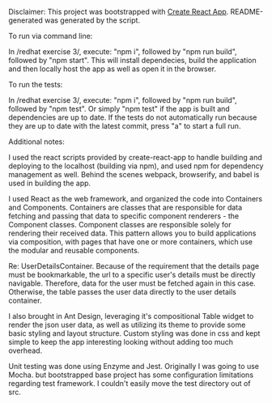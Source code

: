 Disclaimer: This project was bootstrapped with [Create React App](https://github.com/facebookincubator/create-react-app).
README-generated was generated by the script.

To run via command line:

In /redhat exercise 3/, execute: "npm i", followed by "npm run build", followed by "npm start". This will install dependecies, build the application and then locally host the app as well as open it in the browser.

To run the tests:

In /redhat exercise 3/, execute: "npm i", followed by "npm run build", followed by "npm test". Or simply "npm test" if the app is built and dependencies are up to date. If the tests do not automatically run because they are up to date with the latest commit, press "a" to start a full run.

Additional notes:

I used the react scripts provided by create-react-app to handle building and deploying to the localhost (building via npm), and used npm for dependency management as well. Behind the scenes webpack, browserify, and babel is used in building the app.

I used React as the web framework, and organized the code into Containers and Components. Containers are classes that are responsible for data fetching and passing that data to specific component renderers - the Component classes. Component classes are responsible solely for rendering their received data. This pattern allows you to build applications via composition, with pages that have one or more containers, which use the modular and reusable components.

Re: UserDetailsContainer. Because of the requirement that the details page must be bookmarkable, the url to a specific user's details must be directly navigable. Therefore, data for the user must be fetched again in this case. Otherwise, the table passes the user data directly to the user details container.

I also brought in Ant Design, leveraging it's compositional Table widget to render the json user data, as well as utilizing its theme to provide some basic styling and layout structure. Custom styling was done in css and kept simple to keep the app interesting looking without adding too much overhead.

Unit testing was done using Enzyme and Jest. Originally I was going to use Mocha. but bootstrapped base project has some configuration limitations regarding test framework. I couldn't easily move the test directory out of src.
